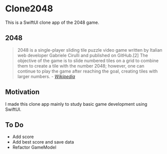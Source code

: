 # Clone2048
This is a SwiftUI clone app of the 2048 game.

## 2048 

> 2048 is a single-player sliding tile puzzle video game written by Italian web developer Gabriele Cirulli and published on GitHub.[2] The objective of the game is to slide numbered tiles on a grid to combine them to create a tile with the number 2048; however, one can continue to play the game after reaching the goal, creating tiles with larger numbers. - _[Wikipedia](https://en.wikipedia.org/wiki/2048_(video_game))_

## Motivation
I made this clone app mainly to study basic game development using SwiftUI.


## To Do
* Add score
* Add best score and save data
* Refactor GameModel
